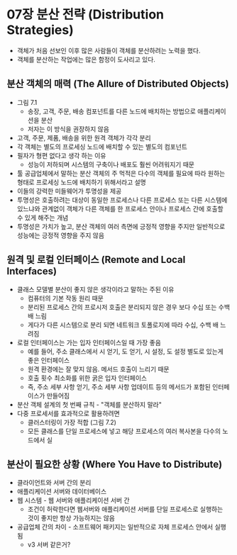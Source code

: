 # 07장 분산 전략 (Distribution Strategies)
* 객체가 처음 선보인 이후 많은 사람들이 객체를 분산하려는 노력을 했다.
* 객체를 분산하는 작업에는 많은 함정이 도사리고 있다.

## 분산 객체의 매력 (The Allure of Distributed Objects)
* 그림 7.1
  * 송장, 고객, 주문, 배송 컴포넌트를 다른 노드에 배치하는 방법으로 애플리케이션을 분산
  * 저자는 이 방식을 권장하지 않음
* 고객, 주문, 제품, 배송을 위한 원격 객체가 각각 분리
* 각 객체는 별도의 프로세싱 노드에 배치할 수 있는 별도의 컴포넌트
* 필자가 형편 없다고 생각 하는 이유
  * 성능이 저하되며 시스템의 구축이나 배포도 훨씬 어려워지기 때문
* 툴 공급업체에서 말하는 분산 객체의 주 먹적은 다수의 객체를 필요에 따라 원하는 형태로 프로세싱 노드에 배치하기 위해서라고 설명
* 이들의 강력한 미들웨어가 투명성을 제공
* 투명성은 호출하려는 대상이 동일한 프로세스나 다른 프로세스 또는 다른 시스템에 있느냐와 관계없이 객체가 다른 객체를 한 프로세스 안이나 프로세스 간에 호출할 수 있게 해주는 개념
* 투명성은 가치가 높고, 분산 객체의 여러 측면에 긍정적 영향을 주지만 일반적으로 성능에는 긍정적 영향을 주지 않음


## 원격 및 로컬 인터페이스 (Remote and Local Interfaces)
* 클래스 모델별 분산이 좋지 않은 생각이라고 말하는 주된 이유
  * 컴퓨터의 기본 작동 원리 때문
  * 분리된 프로세스 간의 프로시저 호출은 분리되지 않은 경우 보다 수십 또는 수백 배 느림
  * 게다가 다른 시스템으로 분리 되면 네트워크 토폴로지에 따라 수십, 수백 배 느려짐
* 로컬 인터페이스는 가는 입자 인터페이스일 때 가장 좋음
  * 예를 들어, 주소 클래스에서 시 얻기, 도 얻기, 시 설정, 도 설정 별도로 있는게 좋은 인터페이스
  * 원격 환경에는 잘 맞지 않음. 메서드 호출이 느리기 때문
  * 호출 횟수 최소화를 위한 굵은 입자 인터페이스
  * 즉, 주소 세부 사항 얻기, 주소 세부 사항 업데이트 등의 메서드가 포함된 인터페이스가 만들어짐
* 분산 객체 설계의 첫 번째 규칙 - "객체를 분산하지 말라"
* 다중 프로세서를 효과적으로 활용하려면
  * 클러스터링이 가장 적합 (그림 7.2)
  * 모든 클래스를 단일 프로세스에 넣고 해당 프로세스의 여러 복사본을 다수의 노드에서 실

## 분산이 필요한 상황 (Where You Have to Distribute)
* 클라이언트와 서버 간의 분리
* 애플리케이션 서버와 데이터베이스
* 웹 시스템 - 웹 서버와 애플리케이션 서버 간
  * 조건이 허락한다면 웹서버와 애플리케이션 서버를 단일 프로세스로 실행하는 것이 좋지만 항상 가능하지는 않음
* 공급업체 간의 차이 - 소프트웨어 패키지는 일반적으로 자체 프로세스 안에서 실행 됨
  * v3 서버 같은거?
